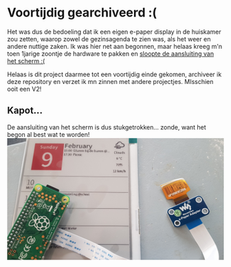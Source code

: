 # Voortijdig gearchiveerd :(
Het was dus de bedoeling dat ik een eigen e-paper display in de huiskamer zou zetten, waarop zowel de gezinsagenda te zien was, als het weer en andere nuttige zaken. Ik was hier net aan begonnen, maar helaas kreeg m'n toen 1jarige zoontje de hardware te pakken en [sloopte de aansluiting van het scherm :(](https://i.boring.host/1KUS12jM.jpeg) 

Helaas is dit project daarmee tot een voortijdig einde gekomen, archiveer ik deze repository en verzet ik mn zinnen met andere projectjes. MIsschien ooit een V2!

## Kapot...
De aansluiting van het scherm is dus stukgetrokken... zonde, want het begon al best wat te worden! 
![](waveshare_scherm_stuk.jpeg)

